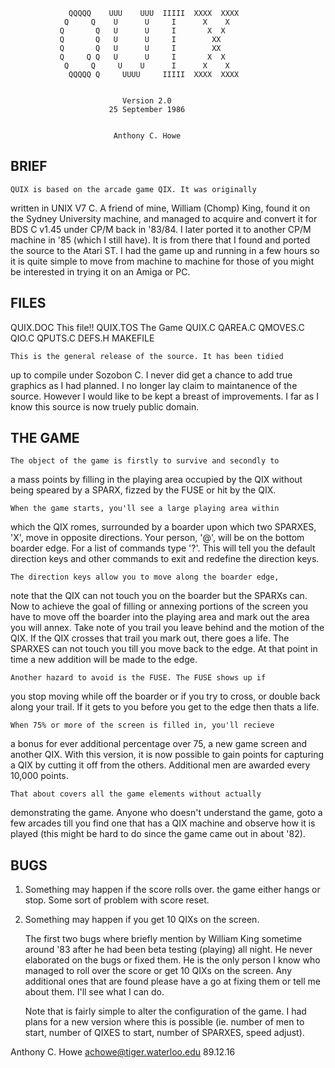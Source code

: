 





                 QQQQQ    UUU    UUU  IIIII  XXXX  XXXX
                Q     Q    U      U     I      X    X
               Q       Q   U      U     I       X  X
               Q       Q   U      U     I        XX
               Q       Q   U      U     I        XX
               Q     Q Q   U      U     I       X  X
                Q     Q     U    U      I      X    X
                 QQQQQ Q     UUUU     IIIII  XXXX  XXXX


                             Version 2.0
                          25 September 1986


                           Anthony C. Howe




BRIEF
-----
    
	QUIX is based on the arcade game QIX. It was originally
written in UNIX V7 C. A friend of mine, William (Chomp) King,
found it on the Sydney University machine, and managed to acquire
and convert it for BDS C v1.45 under CP/M back in '83/84. I later
ported it to another CP/M machine in '85 (which I still have). It
is from there that I found and ported the source to the Atari ST.
I had the game up and running in a few hours so it is quite
simple to move from machine to machine for those of you might be
interested in trying it on an Amiga or PC.


FILES
-----
    
QUIX.DOC                    This file!!
QUIX.TOS                    The Game
QUIX.C
QAREA.C
QMOVES.C
QIO.C
QPUTS.C
DEFS.H
MAKEFILE

	This is the general release of the source. It has been tidied 
up to compile under Sozobon C. I never did get a chance to add true
graphics as I had planned. I no longer lay claim to maintanence of
the source. However I would like to be kept a breast of improvements.
I far as I know this source is now truely public domain.


THE GAME
--------
    
	The object of the game is firstly to survive and secondly to
a mass points by filling in the playing area occupied by the QIX
without being speared by a SPARX, fizzed by the FUSE or hit by
the QIX.
    
	When the game starts, you'll see a large playing area within
which the QIX romes, surrounded by a boarder upon which two
SPARXES, 'X', move in opposite directions. Your person, '@', will
be on the bottom boarder edge. For a list of commands type '?'.
This will tell you the default direction keys and other commands
to exit and redefine the direction keys.
    
	The direction keys allow you to move along the boarder edge,
note that the QIX can not touch you on the boarder but the SPARXs
can. Now to achieve the goal of filling or annexing portions of
the screen you have to move off the boarder into the playing area
and mark out the area you will annex. Take note of you trail you
leave behind and the motion of the QIX. If the QIX crosses that
trail you mark out, there goes a life. The SPARXES can not touch
you till you move back to the edge. At that point in time a new
addition will be made to the edge.
    
	Another hazard to avoid is the FUSE. The FUSE shows up if
you stop moving while off the boarder or if you try to cross, or
double back along your trail. If it gets to you before you get to
the edge then thats a life.

	When 75% or more of the screen is filled in, you'll recieve
a bonus for ever additional percentage over 75, a new game screen
and another QIX. With this version, it is now possible to gain
points for capturing a QIX by cutting it off from the others.
Additional men are awarded every 10,000 points.
    
	That about covers all the game elements without actually
demonstrating the game. Anyone who doesn't understand the game,
goto a few arcades till you find one that has a QIX machine and
observe how it is played (this might be hard to do since the game
came out in about '82).

    
BUGS
----
    
1) Something may happen if the score rolls over. the game
either hangs or stop. Some sort of problem with score reset.
    
2) Something may happen if you get 10 QIXs on the screen.
    

	The first two bugs where briefly mention by William King
sometime around '83 after he had been beta testing (playing) 
all night. He never elaborated on the bugs or fixed them. He is 
the only person I know who managed to roll over the score or get 
10 QIXs on the screen. Any additional ones that are found please 
have a go at fixing them or tell me about them. I'll see what I
can do.

	Note that is fairly simple to alter the configuration of the
game. I had plans for a new version where this is possible (ie.
number of men to start, number of QIXES to start, number of
SPARXES, speed adjust).

 
Anthony C. Howe 
achowe@tiger.waterloo.edu
89.12.16
